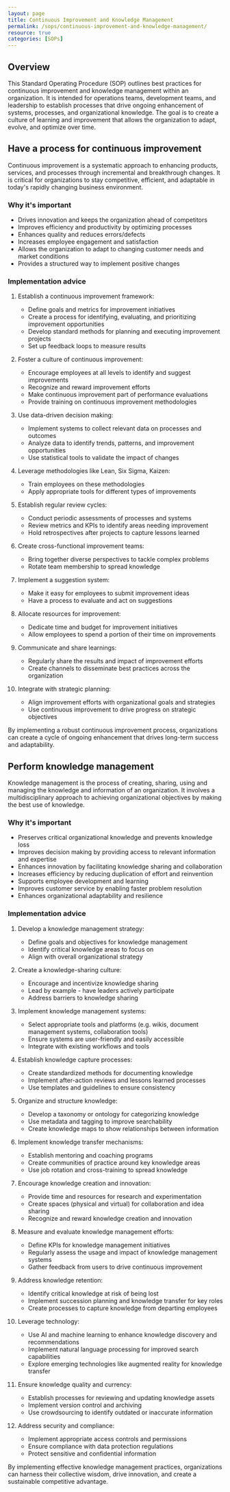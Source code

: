 ```yaml
---
layout: page
title: Continuous Improvement and Knowledge Management
permalink: /sops/continuous-improvement-and-knowledge-management/
resource: true
categories: [SOPs]
---
```



## Overview

This Standard Operating Procedure (SOP) outlines best practices for continuous improvement and knowledge management within an organization. It is intended for operations teams, development teams, and leadership to establish processes that drive ongoing enhancement of systems, processes, and organizational knowledge. The goal is to create a culture of learning and improvement that allows the organization to adapt, evolve, and optimize over time.

## Have a process for continuous improvement

Continuous improvement is a systematic approach to enhancing products, services, and processes through incremental and breakthrough changes. It is critical for organizations to stay competitive, efficient, and adaptable in today's rapidly changing business environment.

### Why it's important

- Drives innovation and keeps the organization ahead of competitors
- Improves efficiency and productivity by optimizing processes  
- Enhances quality and reduces errors/defects
- Increases employee engagement and satisfaction
- Allows the organization to adapt to changing customer needs and market conditions
- Provides a structured way to implement positive changes

### Implementation advice

1. Establish a continuous improvement framework:
   - Define goals and metrics for improvement initiatives
   - Create a process for identifying, evaluating, and prioritizing improvement opportunities
   - Develop standard methods for planning and executing improvement projects
   - Set up feedback loops to measure results

2. Foster a culture of continuous improvement:
   - Encourage employees at all levels to identify and suggest improvements
   - Recognize and reward improvement efforts
   - Make continuous improvement part of performance evaluations
   - Provide training on continuous improvement methodologies

3. Use data-driven decision making:
   - Implement systems to collect relevant data on processes and outcomes
   - Analyze data to identify trends, patterns, and improvement opportunities
   - Use statistical tools to validate the impact of changes

4. Leverage methodologies like Lean, Six Sigma, Kaizen:
   - Train employees on these methodologies
   - Apply appropriate tools for different types of improvements

5. Establish regular review cycles:
   - Conduct periodic assessments of processes and systems
   - Review metrics and KPIs to identify areas needing improvement
   - Hold retrospectives after projects to capture lessons learned

6. Create cross-functional improvement teams:
   - Bring together diverse perspectives to tackle complex problems
   - Rotate team membership to spread knowledge

7. Implement a suggestion system:
   - Make it easy for employees to submit improvement ideas
   - Have a process to evaluate and act on suggestions

8. Allocate resources for improvement:
   - Dedicate time and budget for improvement initiatives
   - Allow employees to spend a portion of their time on improvements

9. Communicate and share learnings:
   - Regularly share the results and impact of improvement efforts
   - Create channels to disseminate best practices across the organization

10. Integrate with strategic planning:
    - Align improvement efforts with organizational goals and strategies
    - Use continuous improvement to drive progress on strategic objectives

By implementing a robust continuous improvement process, organizations can create a cycle of ongoing enhancement that drives long-term success and adaptability.

## Perform knowledge management

Knowledge management is the process of creating, sharing, using and managing the knowledge and information of an organization. It involves a multidisciplinary approach to achieving organizational objectives by making the best use of knowledge.

### Why it's important

- Preserves critical organizational knowledge and prevents knowledge loss
- Improves decision making by providing access to relevant information and expertise
- Enhances innovation by facilitating knowledge sharing and collaboration
- Increases efficiency by reducing duplication of effort and reinvention
- Supports employee development and learning
- Improves customer service by enabling faster problem resolution
- Enhances organizational adaptability and resilience

### Implementation advice

1. Develop a knowledge management strategy:
   - Define goals and objectives for knowledge management
   - Identify critical knowledge areas to focus on
   - Align with overall organizational strategy

2. Create a knowledge-sharing culture:
   - Encourage and incentivize knowledge sharing
   - Lead by example - have leaders actively participate
   - Address barriers to knowledge sharing

3. Implement knowledge management systems:
   - Select appropriate tools and platforms (e.g. wikis, document management systems, collaboration tools)
   - Ensure systems are user-friendly and easily accessible
   - Integrate with existing workflows and tools

4. Establish knowledge capture processes:
   - Create standardized methods for documenting knowledge
   - Implement after-action reviews and lessons learned processes
   - Use templates and guidelines to ensure consistency

5. Organize and structure knowledge:
   - Develop a taxonomy or ontology for categorizing knowledge
   - Use metadata and tagging to improve searchability
   - Create knowledge maps to show relationships between information

6. Implement knowledge transfer mechanisms:
   - Establish mentoring and coaching programs
   - Create communities of practice around key knowledge areas
   - Use job rotation and cross-training to spread knowledge

7. Encourage knowledge creation and innovation:
   - Provide time and resources for research and experimentation
   - Create spaces (physical and virtual) for collaboration and idea sharing
   - Recognize and reward knowledge creation and innovation

8. Measure and evaluate knowledge management efforts:
   - Define KPIs for knowledge management initiatives
   - Regularly assess the usage and impact of knowledge management systems
   - Gather feedback from users to drive continuous improvement

9. Address knowledge retention:
   - Identify critical knowledge at risk of being lost
   - Implement succession planning and knowledge transfer for key roles
   - Create processes to capture knowledge from departing employees

10. Leverage technology:
    - Use AI and machine learning to enhance knowledge discovery and recommendations
    - Implement natural language processing for improved search capabilities
    - Explore emerging technologies like augmented reality for knowledge transfer

11. Ensure knowledge quality and currency:
    - Establish processes for reviewing and updating knowledge assets
    - Implement version control and archiving
    - Use crowdsourcing to identify outdated or inaccurate information

12. Address security and compliance:
    - Implement appropriate access controls and permissions
    - Ensure compliance with data protection regulations
    - Protect sensitive and confidential information

By implementing effective knowledge management practices, organizations can harness their collective wisdom, drive innovation, and create a sustainable competitive advantage.
